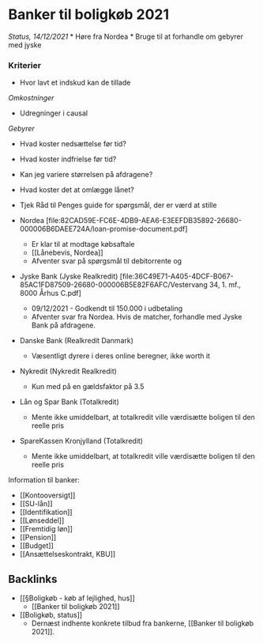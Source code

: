 # Banker til boligkøb 2021
*Status, 14/12/2021*
	* Høre fra Nordea
	* Bruge til at forhandle om gebyrer med jyske

### Kriterier
* Hvor lavt et indskud kan de tillade

*Omkostninger*
* Udregninger i causal

*Gebyrer*
* Hvad koster nedsættelse før tid?
* Hvad koster indfrielse før tid?

* Kan jeg variere størrelsen på afdragene?
* Hvad koster det at omlægge lånet?

* Tjek Råd til Penges guide for spørgsmål, der er værd at stille

* Nordea
[file:82CAD59E-FC6E-4DB9-AEA6-E3EEFDB35892-26680-000006B6DAEE724A/loan-promise-document.pdf]
	* Er klar til at modtage købsaftale
	* [[Lånebevis, Nordea]]
	* Afventer svar på spørgsmål til debitorrente og 

* Jyske Bank (Jyske Realkredit)
[file:36C49E71-A405-4DCF-B067-85AC1FD87509-26680-000006B5E82F6AFC/Vestervang 34, 1. mf., 8000 Århus C.pdf]
	* 09/12/2021 - Godkendt til 150.000 i udbetaling
	* Afventer svar fra Nordea. Hvis de matcher, forhandle med Jyske Bank på afdragene.

- Danske Bank (Realkredit Danmark)
	- Væsentligt dyrere i deres online beregner, ikke worth it

- Nykredit (Nykredit Realkredit)
	- Kun med på en gældsfaktor på 3.5

- Lån og Spar Bank (Totalkredit)
	- Mente ikke umiddelbart, at totalkredit ville værdisætte boligen til den reelle pris

- SpareKassen Kronjylland (Totalkredit)
	- Mente ikke umiddelbart, at totalkredit ville værdisætte boligen til den reelle pris

Information til banker:
* [[Kontooversigt]]
* [[SU-lån]]
* [[Identifikation]]
* [[Lønseddel]]
* [[Fremtidig løn]]
* [[Pension]]
* [[Budget]]
* [[Ansættelseskontrakt, KBU]]

## Backlinks
* [[§Boligkøb - køb af lejlighed, hus]]
	* [[Banker til boligkøb 2021]]
* [[Boligkøb, status]]
	* Dernæst indhente konkrete tilbud fra bankerne, [[Banker til boligkøb 2021]].

<!-- {BearID:6315B64B-4355-4712-BA87-FEE20F1D0E45-96740-000002E591A75CE6} -->
